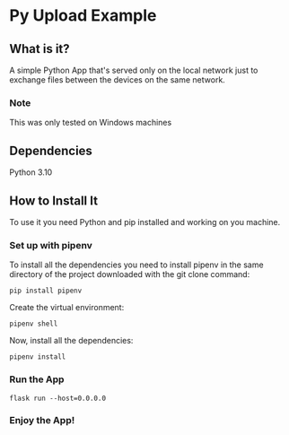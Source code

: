 # Py Upload Example

## What is it?
A simple Python App that's served only on the local network just to exchange files between the devices on the same network.

### Note
This was only tested on Windows machines

## Dependencies
Python 3.10

## How to Install It

To use it you need Python and pip installed and working on you machine.

### Set up with pipenv

To install all the dependencies you need to install pipenv in the same directory of the project downloaded with the git clone command:
```
pip install pipenv
```
Create the virtual environment:
```
pipenv shell
```
Now, install all the dependencies:
```
pipenv install
```

### Run the App
```
flask run --host=0.0.0.0
```

### Enjoy the App!
